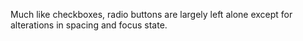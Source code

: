 Much like checkboxes, radio buttons are largely left alone except for alterations in spacing and focus state.

